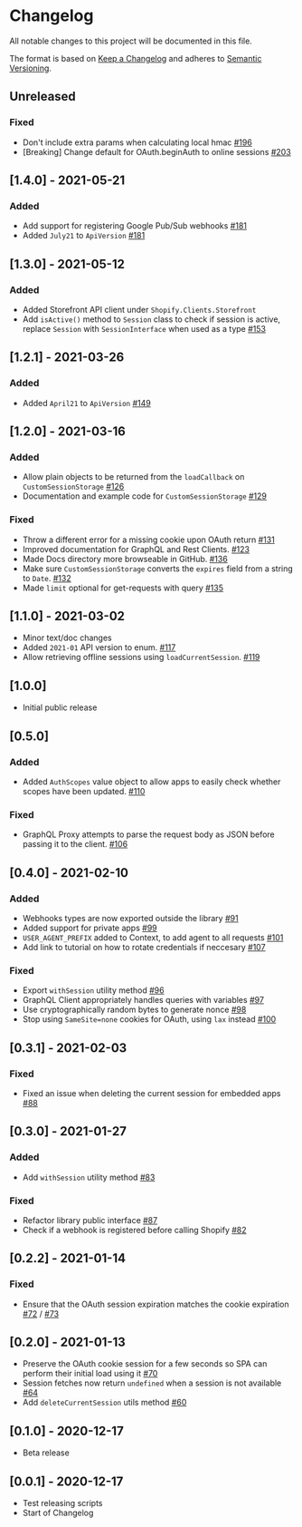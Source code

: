 # Changelog

All notable changes to this project will be documented in this file.

The format is based on [Keep a Changelog](http://keepachangelog.com/en/1.0.0/)
and adheres to [Semantic Versioning](http://semver.org/spec/v2.0.0.html).

## Unreleased

### Fixed

- Don't include extra params when calculating local hmac [#196](https://github.com/Shopify/shopify-node-api/pull/196)
- [Breaking] Change default for OAuth.beginAuth to online sessions [#203](https://github.com/Shopify/shopify-node-api/pull/203)

## [1.4.0] - 2021-05-21

### Added

- Add support for registering Google Pub/Sub webhooks [#181](https://github.com/Shopify/shopify-node-api/pull/181)
- Added `July21` to `ApiVersion` [#181](https://github.com/Shopify/shopify-node-api/pull/181)

## [1.3.0] - 2021-05-12

### Added

- Added Storefront API client under `Shopify.Clients.Storefront`
- Add `isActive()` method to `Session` class to check if session is active, replace `Session` with `SessionInterface` when used as a type [#153](https://github.com/Shopify/shopify-node-api/pull/153)

## [1.2.1] - 2021-03-26

### Added

- Added `April21` to `ApiVersion` [#149](https://github.com/Shopify/shopify-node-api/pull/149)

## [1.2.0] - 2021-03-16

### Added

- Allow plain objects to be returned from the `loadCallback` on `CustomSessionStorage` [#126](https://github.com/shopify/shopify-node-api/pull/126)
- Documentation and example code for `CustomSessionStorage` [#129](https://github.com/shopify/shopify-node-api/pull/129)

### Fixed

- Throw a different error for a missing cookie upon OAuth return [#131](https://github.com/shopify/shopify-node-api/pull/131)
- Improved documentation for GraphQL and Rest Clients. [#123](https://github.com/Shopify/shopify-node-api/pull/123)
- Made Docs directory more browseable in GitHub. [#136](https://github.com/Shopify/shopify-node-api/pull/136)
- Make sure `CustomSessionStorage` converts the `expires` field from a string to `Date`. [#132](https://github.com/Shopify/shopify-node-api/pull/132)
- Made `limit` optional for get-requests with query [#135](https://github.com/Shopify/shopify-node-api/pull/135)

## [1.1.0] - 2021-03-02

- Minor text/doc changes
- Added `2021-01` API version to enum. [#117](https://github.com/shopify/shopify-node-api/pull/117)
- Allow retrieving offline sessions using `loadCurrentSession`. [#119](https://github.com/shopify/shopify-node-api/pull/119)

## [1.0.0]

- Initial public release

## [0.5.0]

### Added

- Added `AuthScopes` value object to allow apps to easily check whether scopes have been updated. [#110](https://github.com/shopify/shopify-node-api/pull/110)

### Fixed

- GraphQL Proxy attempts to parse the request body as JSON before passing it to the client. [#106](https://github.com/shopify/shopify-node-api/pull/106)

## [0.4.0] - 2021-02-10

### Added

- Webhooks types are now exported outside the library [#91](https://github.com/shopify/shopify-node-api/pull/91)
- Added support for private apps [#99](https://github.com/Shopify/shopify-node-api/pull/99)
- `USER_AGENT_PREFIX` added to Context, to add agent to all requests [#101](https://github.com/Shopify/shopify-node-api/pull/101)
- Add link to tutorial on how to rotate credentials if neccesary [#107](https://github.com/Shopify/shopify-node-api/pull/107)

### Fixed

- Export `withSession` utility method [#96](https://github.com/Shopify/shopify-node-api/pull/96)
- GraphQL Client appropriately handles queries with variables [#97](https://github.com/Shopify/shopify-node-api/pull/97)
- Use cryptographically random bytes to generate nonce [#98](https://github.com/Shopify/shopify-node-api/pull/98)
- Stop using `SameSite=none` cookies for OAuth, using `lax` instead [#100](https://github.com/Shopify/shopify-node-api/pull/100)

## [0.3.1] - 2021-02-03

### Fixed

- Fixed an issue when deleting the current session for embedded apps [#88](https://github.com/shopify/shopify-node-api/pull/88)

## [0.3.0] - 2021-01-27

### Added

- Add `withSession` utility method [#83](https://github.com/shopify/shopify-node-api/pull/83)

### Fixed

- Refactor library public interface [#87](https://github.com/shopify/shopify-node-api/pull/87)
- Check if a webhook is registered before calling Shopify [#82](https://github.com/shopify/shopify-node-api/pull/82)

## [0.2.2] - 2021-01-14

### Fixed

- Ensure that the OAuth session expiration matches the cookie expiration [#72](https://github.com/shopify/shopify-node-api/pull/72) / [#73](https://github.com/shopify/shopify-node-api/pull/73)

## [0.2.0] - 2021-01-13

- Preserve the OAuth cookie session for a few seconds so SPA can perform their initial load using it [#70](https://github.com/shopify/shopify-node-api/pull/70)
- Session fetches now return `undefined` when a session is not available [#64](https://github.com/shopify/shopify-node-api/pull/64)
- Add `deleteCurrentSession` utils method [#60](https://github.com/shopify/shopify-node-api/pull/60)

## [0.1.0] - 2020-12-17

- Beta release

## [0.0.1] - 2020-12-17

- Test releasing scripts
- Start of Changelog
